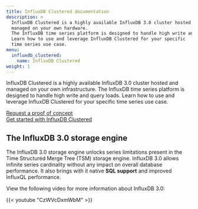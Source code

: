 ```yaml
---
title: InfluxDB Clustered documentation
description: >
  InfluxDB Clustered is a highly available InfluxDB 3.0 cluster hosted and
  managed on your own hardware.
  The InfluxDB time series platform is designed to handle high write and query loads.
  Learn how to use and leverage InfluxDB Clustered for your specific
  time series use case.
menu:
  influxdb_clustered:
    name: InfluxDB Clustered
weight: 1
---
```


InfluxDB Clustered is a highly available InfluxDB 3.0 cluster hosted and
managed on your own infrastructure.
The InfluxDB time series platform is designed to handle high write and query loads.
Learn how to use and leverage InfluxDB Clustered for your specific
time series use case.

<a class="btn" href="{{< cta-link >}}">Request a proof of concept</a>  
<a class="btn" href="/influxdb/clustered/get-started/">Get started with InfluxDB Clustered</a>

## The InfluxDB 3.0 storage engine

The InfluxDB 3.0 storage engine unlocks series limitations present in the Time
Structured Merge Tree (TSM) storage engine.
InfluxDB 3.0 allows infinite series cardinality without any impact on
overall database performance. It also brings with it native
**SQL support** and improved InfluxQL performance.

View the following video for more information about InfluxDB 3.0:

{{< youtube "CzWVcDxmWbM" >}}
